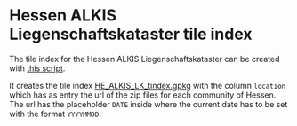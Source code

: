 # Hessen ALKIS Liegenschaftskataster tile index

The tile index for the Hessen ALKIS Liegenschaftskataster can be created with
[this script](HE_ALKIS_LK_tindex.py).

It creates the tile index [HE_ALKIS_LK_tindex.gpkg](HE_ALKIS_LK_tindex.gpkg)
with the column `location` which has as entry the url of the zip files for each
community of Hessen. The url has the placeholder `DATE` inside where the
current date has to be set with the format `YYYYMMDD`.
